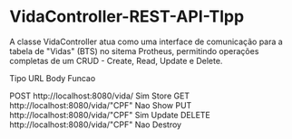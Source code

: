 # VidaController-REST-API-Tlpp
A classe VidaController atua como uma interface de comunicação para a tabela de "Vidas" (BTS) no  sitema Protheus, permitindo operações completas de um CRUD - Create, Read, Update e Delete. 

Tipo   URL                               Body   Funcao

POST   http://localhost:8080/vida/       Sim    Store
GET    http://localhost:8080/vida/"CPF"  Nao    Show
PUT    http://localhost:8080/vida/"CPF"  Sim    Update
DELETE http://localhost:8080/vida/"CPF"  Nao    Destroy
